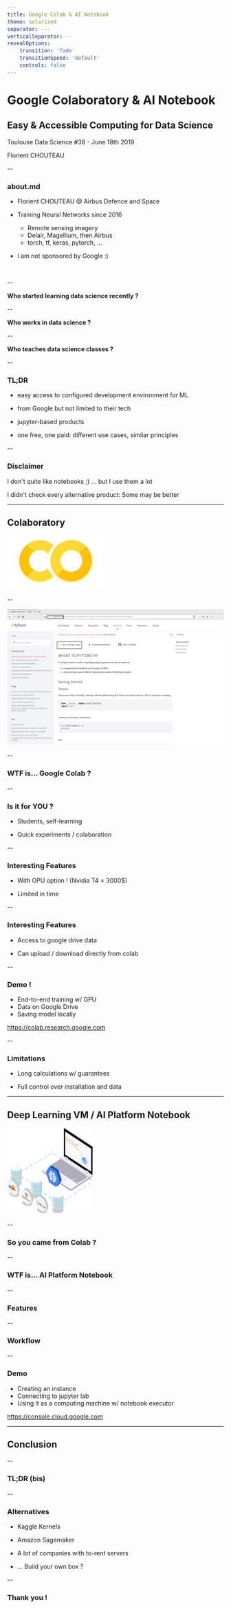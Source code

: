 ```yaml
---
title: Google Colab & AI Notebook
theme: solarized
separator: ---
verticalSeparator: --
revealOptions:
    transition: 'fade'
    transitionSpeed: 'default'
    controls: false
---
```


# Google Colaboratory & AI Notebook

## Easy & Accessible Computing for Data Science

Toulouse Data Science #38 - June 18th 2019

Florient CHOUTEAU

--

### about.md

- Florient CHOUTEAU @ Airbus Defence and Space

- Training Neural Networks since 2016 

    - Remote sensing imagery
    - Delair, Magellium, then Airbus
    - torch, tf, keras, pytorch, ... 

- I am not sponsored by Google :)

<img src="https://live.farearth.com/livesite1/wp-content/themes/ObserverWeb1/images/31ddbd73cb610fa3bda104493b7fd68d_satellite_path.gif" alt="" wwidth="336px" height="293px" style="background:none; border:none; box-shadow:none;"/>

--

**Who started learning data science recently ?**

-- 

**Who works in data science ?**

--

**Who teaches data science classes ?**

--

### TL;DR

- easy access to configured development environment for ML

- from Google but not limited to their tech

- jupyter-based products

- one free, one paid: different use cases, similar principles

--

### Disclaimer

I don't quite like notebooks ;) ... but I use them a lot

I didn't check every alternative product: Some may be better

---

## Colaboratory

<img src="static/colab.png" alt="" style="background:none; border:none; box-shadow:none;"/>

-- 

<img src="static/open_in_colab.png" alt="" style="background:none; border:none; box-shadow:none;"/>

--

### WTF is... Google Colab ?

--

### Is it for YOU ? 

- Students, self-learning

- Quick experiments / colaboration

--

### Interesting Features

- With GPU option ! (Nvidia T4 = 3000$)

- Limited in time 

--

### Interesting Features 

- Access to google drive data

- Can upload / download directly from colab 

--

### Demo !

- End-to-end training w/ GPU
- Data on Google Drive
- Saving model locally

https://colab.research.google.com

--

### Limitations

- Long calculations w/ guarantees

- Full control over installation and data

---

## Deep Learning VM / AI Platform Notebook

<img src="static/aiplatform.png" alt="" width="200px" height="200px" style="background:none; border:none; box-shadow:none;"/>

--

### So you came from Colab ?

--

### WTF is... AI Platform Notebook

--

### Features

--

### Workflow

--

### Demo

- Creating an instance
- Connecting to jupyter lab
- Using it as a computing machine w/ notebook executor

https://console.cloud.google.com

---

## Conclusion

-- 

### TL;DR (bis)


--

### Alternatives


- Kaggle Kernels

- Amazon Sagemaker

- A lot of companies with to-rent servers

- ... Build your own box ? 

--

### Thank you ! 